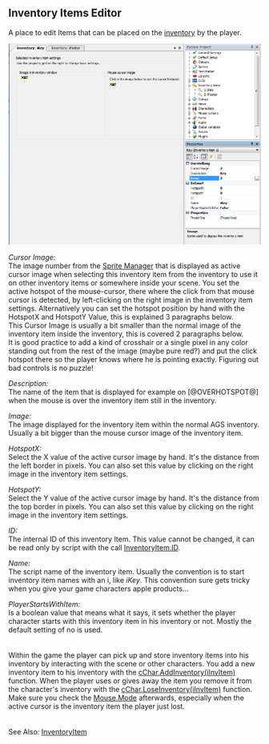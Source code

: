 ## Inventory Items Editor

A place to edit Items that can be placed on the [inventory](Settingupthegame#inventory) by the player.

![Screenshot Inventory Item Editor](images/EditorInventoryItems_img1.png)


_Cursor Image_:  
The image number from the [Sprite Manager](EditorSprite) that is displayed as active cursor image when selecting this inventory item from the inventory to use it on other inventory items or somewhere inside your scene. You set the active hotspot of the mouse-cursor, there where the click from that mouse cursor is detected, by left-clicking on the right image in the inventory item settings. Alternatively you can set the hotspot position by hand with the HotspotX and HotspotY Value, this is explained 3 paragraphs below.  
This Cursor Image is usually a bit smaller than the normal image of the inventory item inside the inventory, this is covered 2 paragraphs below.  
It is good practice to add a kind of crosshair or a single pixel in any color standing out from the rest of the image (maybe pure red?) and put the click hotspot there so the player knows where he is pointing exactly. Figuring out bad controls is no puzzle!

_Description:_  
The name of the item that is displayed for example on [@OVERHOTSPOT@] when the mouse is over the inventory item still in the inventory.

_Image:_  
The image displayed for the inventory item within the normal AGS inventory. Usually a bit bigger than the mouse cursor image of the inventory item.

_HotspotX:_  
Select the X value of the active cursor image by hand. It's the distance from the left border in pixels. You can also set this value by clicking on the right image in the inventory item settings.

_HotspotY:_  
Select the Y value of the active cursor image by hand. It's the distance from the top border in pixels. You can also set this value by clicking on the right image in the inventory item settings.

_ID:_  
The internal ID of this inventory Item. This value cannot be changed, it can be read only by script with the call [InventoryItem.ID](InventoryItem#inventoryitemid).

_Name:_  
The script name of the inventory item. Usually the convention is to start inventory item names with an i, like _iKey_. This convention sure gets tricky when you give your game characters apple products...

_PlayerStartsWithItem:_  
Is a boolean value that means what it says, it sets whether the player character starts with this inventory item in his inventory or not. Mostly the default setting of no is used.
<br/>
<br/>
<br/>
Within the game the player can pick up and store inventory items into his inventory by interacting with the scene or other characters. You add a new inventory item to his inventory with the [cChar.AddInventory(iInvItem)](Character#characteraddinventory) function. When the player uses or gives away the item you remove it from the character's inventory with the [cChar.LoseInventory(iInvItem)](Character#characterloseinventory) function. Make sure you check the [Mouse.Mode](Mouse#mousemode) afterwards, especially when the active cursor is the inventory item the player just lost.
<br/>
<br/>
<br/>
See Also: [InventoryItem](InventoryItem)
